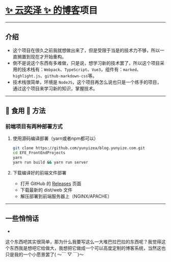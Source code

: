 # [✨ 云奕泽 ✨ 的博客](https://blog.yunyize.com:8000/?from=github.com)项目

---

## 介绍

- 这个项目在很久之前我就想做出来了，但是受限于当是的技术力不够，所以一直搁置到现在才开始重构。
- 倒不是说这个东西有多难做，只是说，想学习新的技术罢了，所以这个项目采用的技术栈有：`Webpack`、`TypeScript`、`Vue3`，组件有：`marked`、`highlight.js`、`github-markdown-css`等。
- 技术栈很简单，环境是 `NodeJS`，这个项目再怎么说也只是一个练手的项目，通过这个项目来学习新的知识，掌握技术。

---

## 🍟 食用 🍟 方法

### 前端项目有两种部署方式

1. 使用源码编译部署（yarn或者npm都可以）

   ```bash
   git clone https://github.com/yunyizea/blog.yunyize.com.git
   cd EFE_FrontEndProjects
   yarn
   yarn run build && yarn run server
   ```

2. 下载编译好的前端文件部署
    - 打开 GitHub 的 [Releases](https://github.com/yunyizea/blog.yunyize.com/releases) 页面
    - 下载最新的 dist/web 文件
    - 解压部署到前端服务器上（NGINX/APACHE）

---

## 一些悄悄话

-
这个东西吧其实很简单，那为什么我要写这么一大堆巴拉巴拉的东西呢？我觉得这个东西我是想吧它给做大，我想把它做成一个可以高度定制的博客系统，当然这也只是我的一个小愿景罢了(
～￣ ▽ ￣)～
